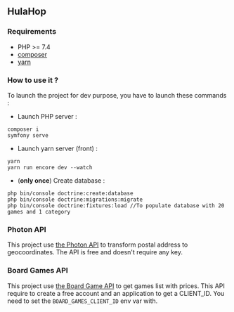 ## HulaHop

### Requirements

- PHP >= 7.4
- [composer](https://getcomposer.org/)
- [yarn](https://classic.yarnpkg.com/en/docs/install/#mac-stable)


### How to use it ?

To launch the project for dev purpose, you have to launch these commands : 

- Launch PHP server :
```
composer i
symfony serve
```

- Launch yarn server (front) : 
```
yarn
yarn run encore dev --watch
```

- (**only once**) Create database :
```
php bin/console doctrine:create:database
php bin/console doctrine:migrations:migrate
php bin/console doctrine:fixtures:load //To populate database with 20 games and 1 category
``` 

### Photon API

This project use [the Photon API](https://photon.komoot.de/) to transform postal address to geocoordinates. The API is free and doesn't require any key.

### Board Games API

This project use [the Board Game API](https://www.boardgameatlas.com/api/docs/) to get games list with prices. This API require to create a free account and an application to get a CLIENT_ID.
You need to set the `BOARD_GAMES_CLIENT_ID` env var with.